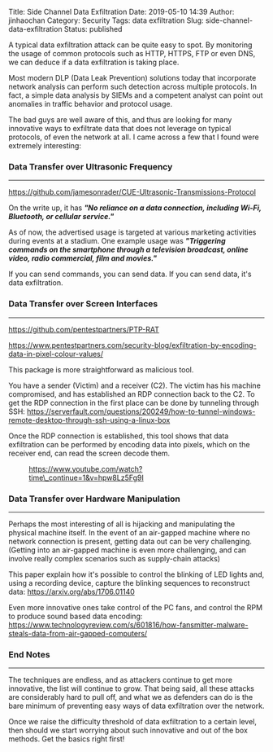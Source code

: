 Title: Side Channel Data Exfiltration
Date: 2019-05-10 14:39
Author: jinhaochan
Category: Security
Tags: data exfiltration
Slug: side-channel-data-exfiltration
Status: published

<!-- wp:paragraph -->

A typical data exfiltration attack can be quite easy to spot. By monitoring the usage of common protocols such as HTTP, HTTPS, FTP or even DNS, we can deduce if a data exfiltration is taking place.

<!-- /wp:paragraph -->

<!-- wp:paragraph -->

Most modern DLP (Data Leak Prevention) solutions today that incorporate network analysis can perform such detection across multiple protocols. In fact, a simple data analysis by SIEMs and a competent analyst can point out anomalies in traffic behavior and protocol usage.

<!-- /wp:paragraph -->

<!-- wp:paragraph -->

The bad guys are well aware of this, and thus are looking for many innovative ways to exfiltrate data that does not leverage on typical protocols, of even the network at all. I came across a few that I found were extremely interesting:

<!-- /wp:paragraph -->

<!-- wp:heading {"level":3} -->

### Data Transfer over Ultrasonic Frequency

<!-- /wp:heading -->

<!-- wp:separator -->

------------------------------------------------------------------------

<!-- /wp:separator -->

</p>
<!-- wp:paragraph -->

<https://github.com/jamesonrader/CUE-Ultrasonic-Transmissions-Protocol>

<!-- /wp:paragraph -->

<!-- wp:paragraph -->

On the write up, it has ***"No reliance on a data connection, including Wi-Fi, Bluetooth, or cellular service."***

<!-- /wp:paragraph -->

<!-- wp:paragraph -->

As of now, the advertised usage is targeted at various marketing activities during events at a stadium. One example usage was ***"Triggering commands on the smartphone through a television broadcast, online video, radio commercial, film and movies."***

<!-- /wp:paragraph -->

<!-- wp:paragraph -->

If you can send commands, you can send data. If you can send data, it's data exfiltration.

<!-- /wp:paragraph -->

<!-- wp:heading {"level":3} -->

### Data Transfer over Screen Interfaces

<!-- /wp:heading -->

<!-- wp:separator -->

------------------------------------------------------------------------

<!-- /wp:separator -->

</p>
<!-- wp:paragraph -->

<https://github.com/pentestpartners/PTP-RAT>

<!-- /wp:paragraph -->

<!-- wp:paragraph -->

<https://www.pentestpartners.com/security-blog/exfiltration-by-encoding-data-in-pixel-colour-values/>

<!-- /wp:paragraph -->

<!-- wp:paragraph -->

This package is more straightforward as malicious tool.

<!-- /wp:paragraph -->

<!-- wp:paragraph -->

You have a sender (Victim) and a receiver (C2). The victim has his machine compromised, and has established an RDP connection back to the C2. To get the RDP connection in the first place can be done by tunneling through SSH: <https://serverfault.com/questions/200249/how-to-tunnel-windows-remote-desktop-through-ssh-using-a-linux-box>

<!-- /wp:paragraph -->

<!-- wp:paragraph -->

Once the RDP connection is established, this tool shows that data exfiltration can be performed by encoding data into pixels, which on the receiver end, can read the screen decode them.

<!-- /wp:paragraph -->

<!-- wp:core-embed/youtube {"url":"https://www.youtube.com/watch?time_continue=1\u0026v=hpw8Lz5Fg9I","type":"rich","providerNameSlug":"","className":"wp-embed-aspect-16-9 wp-has-aspect-ratio"} -->

<figure class="wp-block-embed-youtube wp-block-embed is-type-rich wp-embed-aspect-16-9 wp-has-aspect-ratio">
<div class="wp-block-embed__wrapper">

https://www.youtube.com/watch?time\_continue=1&v=hpw8Lz5Fg9I

</div>

</figure>
<!-- /wp:core-embed/youtube -->

<!-- wp:heading {"level":3} -->

### Data Transfer over Hardware Manipulation

<!-- /wp:heading -->

<!-- wp:separator -->

------------------------------------------------------------------------

<!-- /wp:separator -->

</p>
<!-- wp:paragraph -->

Perhaps the most interesting of all is hijacking and manipulating the physical machine itself. In the event of an air-gapped machine where no network connection is present, getting data out can be very challenging. (Getting into an air-gapped machine is even more challenging, and can involve really complex scenarios such as supply-chain attacks)

<!-- /wp:paragraph -->

<!-- wp:paragraph -->

This paper explain how it's possible to control the blinking of LED lights and, using a recording device, capture the blinking sequences to reconstruct data: <https://arxiv.org/abs/1706.01140>

<!-- /wp:paragraph -->

<!-- wp:paragraph -->

Even more innovative ones take control of the PC fans, and control the RPM to produce sound based data encoding: <https://www.technologyreview.com/s/601816/how-fansmitter-malware-steals-data-from-air-gapped-computers/>

<!-- /wp:paragraph -->

<!-- wp:heading {"level":3} -->

### End Notes

<!-- /wp:heading -->

<!-- wp:separator -->

------------------------------------------------------------------------

<!-- /wp:separator -->

</p>
<!-- wp:paragraph -->

The techniques are endless, and as attackers continue to get more innovative, the list will continue to grow. That being said, all these attacks are considerably hard to pull off, and what we as defenders can do is the bare minimum of preventing easy ways of data exfiltration over the network.

<!-- /wp:paragraph -->

<!-- wp:paragraph -->

Once we raise the difficulty threshold of data exfiltration to a certain level, then should we start worrying about such innovative and out of the box methods. Get the basics right first!

<!-- /wp:paragraph -->
